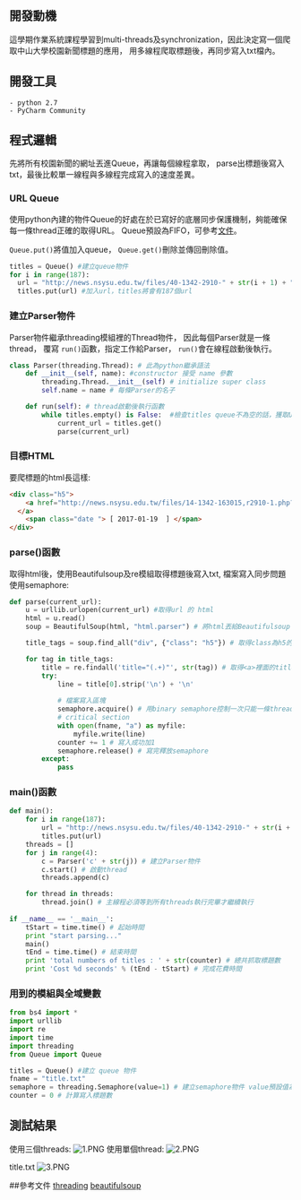 ## 開發動機
這學期作業系統課程學習到multi-threads及synchronization，因此決定寫一個爬取中山大學校園新聞標題的應用，
用多線程爬取標題後，再同步寫入txt檔內。

## 開發工具
    - python 2.7
    - PyCharm Community

## 程式邏輯
先將所有校園新聞的網址丟進Queue，再讓每個線程拿取，
parse出標題後寫入txt，最後比較單一線程與多線程完成寫入的速度差異。

### URL Queue
使用python內建的物件Queue的好處在於已寫好的底層同步保護機制，夠能確保每一條thread正確的取得URL。
Queue預設為FIFO，可參考[文件](https://docs.python.org/2/library/queue.html)。

`Queue.put()`將值加入queue，
`Queue.get()`刪除並傳回刪除值。

```python
titles = Queue() #建立queue物件
for i in range(187):
  url = "http://news.nsysu.edu.tw/files/40-1342-2910-" + str(i + 1) + ".php?Lang=zh-tw"
  titles.put(url) #加入url，titles將會有187個url
```
### 建立Parser物件
Parser物件繼承threading模組裡的Thread物件，
因此每個Parser就是一條thread，
覆寫 `run()`函數，指定工作給Parser，
`run()`會在線程啟動後執行。

```python
class Parser(threading.Thread): # 此為python繼承語法
    def __init__(self, name): #constructor 接受 name 參數
        threading.Thread.__init__(self) # initialize super class
        self.name = name # 每條Parser的名子

    def run(self): # thread啟動後執行函數
        while titles.empty() is False:  #檢查titles queue不為空的話，獲取URL後parse
            current_url = titles.get()
            parse(current_url)
```

### 目標HTML
要爬標題的html長這樣:
```html
<div class="h5">
	<a href="http://news.nsysu.edu.tw/files/14-1342-163015,r2910-1.php?Lang=zh-tw" title="管理學院院長陳世哲：老闆想的和你不一樣！">管理學院院長陳世哲：老闆想的和你不一樣！
  </a>
	<span class="date "> [ 2017-01-19  ] </span>	
</div>
```
### parse()函數
取得html後，使用Beautifulsoup及re模組取得標題後寫入txt,
檔案寫入同步問題使用semaphore:

```python
def parse(current_url):
    u = urllib.urlopen(current_url) #取得url 的 html
    html = u.read()
    soup = BeautifulSoup(html, "html.parser") # 將html丟給Beautifulsoup parsing

    title_tags = soup.find_all("div", {"class": "h5"}) # 取得class為h5的div標籤，回傳所有div.h5的list

    for tag in title_tags:
        title = re.findall('title="(.+)"', str(tag)) # 取得<a>裡面的title值
        try:
            line = title[0].strip('\n') + '\n'
						
            # 檔案寫入區塊
            semaphore.acquire() # 用binary semaphore控制一次只能一條thread對檔案做寫入
            # critical section
            with open(fname, "a") as myfile:
                myfile.write(line)
            counter += 1 # 寫入成功加1
            semaphore.release() # 寫完釋放semaphore
        except:
            pass
```
### main()函數
```python
def main():
    for i in range(187):
        url = "http://news.nsysu.edu.tw/files/40-1342-2910-" + str(i + 1) + ".php?Lang=zh-tw"
        titles.put(url)
    threads = []
    for j in range(4):
        c = Parser('c' + str(j)) # 建立Parser物件
        c.start() # 啟動thread
        threads.append(c)

    for thread in threads:
        thread.join() # 主線程必須等到所有threads執行完畢才繼續執行
        
if __name__ == '__main__':
    tStart = time.time() # 起始時間
    print "start parsing..."
    main()
    tEnd = time.time() # 結束時間
    print 'total numbers of titles : ' + str(counter) # 總共抓取標題數
    print 'Cost %d seconds' % (tEnd - tStart) # 完成花費時間
```
### 用到的模組與全域變數
```python
from bs4 import *
import urllib
import re
import time
import threading
from Queue import Queue

titles = Queue() #建立 queue 物件
fname = "title.txt"
semaphore = threading.Semaphore(value=1) # 建立semaphore物件 value預設值為1 當value小於1時必須等到有thread release()
counter = 0 # 計算寫入標題數
```
## 測試結果
使用三個threads:  ![1.PNG](http://user-image.logdown.io/user/20495/blog/19946/post/1345151/AXNJGiCS9Gh9RFrVHPGA_1.PNG)
使用單個thread:   ![2.PNG](http://user-image.logdown.io/user/20495/blog/19946/post/1345151/WRYhOhX4SHie8C32L6PV_2.PNG)

title.txt
![3.PNG](http://user-image.logdown.io/user/20495/blog/19946/post/1345151/6I1k2IMCT1eZqwnq3rUd_3.PNG)

##參考文件
[threading](https://docs.python.org/2/library/threading.html#semaphore-objects)
[beautifulsoup](https://www.crummy.com/software/BeautifulSoup/bs4/doc/)
